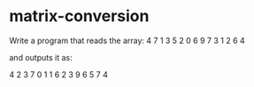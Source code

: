 # matrix-conversion
Write a program that reads the array:
4 7 1 3 5
2 0 6 9 7
3 1 2 6 4

and outputs it as:

4 2 3
7 0 1
1 6 2
3 9 6
5 7 4
